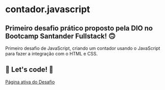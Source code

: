 # contador.javascript

## Primeiro desafio prático proposto pela DIO no Bootcamp Santander Fullstack! 🙃

Primeiro desafio de JavaScript, criando um contador usando o JavaScript para fazer a integração com o HTML e CSS.

## 🚀 Let's code! 🚀

[Página ativa do Desafio]()
